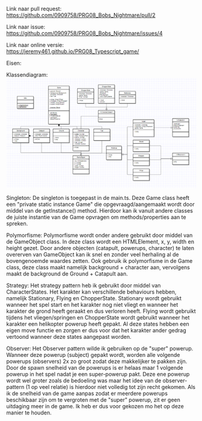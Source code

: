 Link naar pull request:
https://github.com/0909758/PRG08_Bobs_Nightmare/pull/2

Link naar issue:
https://github.com/0909758/PRG08_Bobs_Nightmare/issues/4

Link naar online versie:
https://jeremy461.github.io/PRG08_Typescript_game/

Eisen:

Klassendiagram:
![UML](UML-PRG08.png?raw=true "UML")

Singleton:
De singleton is toegepast in de main.ts. Deze Game class heeft een "private static instance Game" die opgevraagd/aangemaakt wordt door middel van de getInstance() method. Hierdoor kan ik vanuit andere classes de juiste instantie van de Game opvragen om methods/properties aan te spreken.

Polymorfisme:
Polymorfisme wordt onder andere gebruikt door middel van de GameObject class. In deze class wordt een HTMLElement, x, y, width en height gezet. Door andere objecten (catapult, powerups, character) te laten overerven van GameObject kan ik snel en zonder veel herhaling al de bovengenoemde waardes zetten. Ook gebruik ik polymorfisme in de Game class, deze class maakt namelijk background + character aan, vervolgens maakt de background de Ground + Catapult aan.

Strategy:
Het strategy pattern heb ik gebruikt door middel van CharacterStates. Het karakter kan verschillende behaviours hebben, namelijk Stationary, Flying en ChopperState. Stationary wordt gebruikt wanneer het spel start en het karakter nog niet vliegt en wanneer het karakter de grond heeft geraakt en dus verloren heeft. Flying wordt gebruikt tijdens het vliegen/springen en ChopperState wordt gebruikt wanneer het karakter een helikopter powerup heeft gepakt. Al deze states hebben een eigen move functie en zorgen er dus voor dat het karakter ander gedrag vertoond wanneer deze states aangepast worden.

Observer:
Het Observer pattern wilde ik gebruiken op de "super" powerup. Wanneer deze powerup (subject) gepakt wordt, worden alle volgende powerups (observers) 2x zo groot zodat deze makkelijker te pakken zijn. Door de spawn snelheid van de powerups is er helaas maar 1 volgende powerup in het spel nadat je een super-powerup pakt. Deze ene powerup wordt wel groter zoals de bedoeling was maar het idee van de observer-pattern (1 op veel relatie) is hierdoor niet volledig tot zijn recht gekomen. Als ik de snelheid van de game aanpas zodat er meerdere powerups beschikbaar zijn om te vergroten met de "super" powerup, zit er geen uitdaging meer in de game. Ik heb er dus voor gekozen mo het op deze manier te houden.
